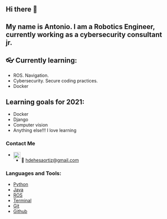 ## Hi there 👋
## My name is Antonio. I am a Robotics Engineer, currently working as a cybersecurity consultant jr.
## 👓 Currently learning: 
* ROS. Navigation.
* Cybersecurity. Secure coding practices. 
* Docker

## Learning goals for 2021: 
* Docker
* Django
* Computer vision
* Anything else!!! I love learning

### Contact Me
* [<img align="left" alt="codeSTACKr | LinkedIn" width="22px" src="https://cdn.jsdelivr.net/npm/simple-icons@v3/icons/linkedin.svg" />][linkedin]
* 📧 hdehesaortiz@gmail.com


### Languages and Tools:
* [Python][Pylogo]
* [Java][Jalogo]
* [ROS][ROSlogo]
* [Terminal][Terlogo]
* [Git][Gitlogo]
* [Github][GHlogo]


<!--
**AntonioDehesa/AntonioDehesa** is a ✨ _special_ ✨ repository because its `README.md` (this file) appears on your GitHub profile.

Here are some ideas to get you started:

- 🔭 I’m currently working on ...
- 🌱 I’m currently learning ...
- 👯 I’m looking to collaborate on ...
- 🤔 I’m looking for help with ...
- 💬 Ask me about ...
- 📫 How to reach me: ...
- ⚡ Fun fact: ...
-->

[linkedin]: https://www.linkedin.com/in/heriberto-antonio-dehesa-ortiz-847995153/
[Gitlogo]: https://github.com/AntonioDehesa/AntonioDehesa/blob/main/Images/git.png
[GHlogo]: https://github.com/AntonioDehesa/AntonioDehesa/blob/main/Images/github.png
[Pylogo]: https://github.com/AntonioDehesa/AntonioDehesa/blob/main/Images/Python.png
[Jalogo]: https://github.com/AntonioDehesa/AntonioDehesa/blob/main/Images/Java.png
[Terlogo]: https://github.com/AntonioDehesa/AntonioDehesa/blob/main/Images/Terminal.png
[ROSlogo]: https://github.com/AntonioDehesa/AntonioDehesa/blob/main/Images/ROS.png